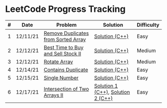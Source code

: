 # LeetCode Progress Tracking

| # | Date | Problem | Solution | Difficulty | 
| - | ---- | ------- | -------- | ---------- |
| 1 | 12/11/21 | [Remove Duplicates from Sorted Array](https://leetcode.com/problems/remove-duplicates-from-sorted-array/) | [Solution (C++)](https://github.com/jecndlria/DailyLeetCode/blob/main/solutions/removeduplicatesfromsortedarray.cpp) | Easy |
| 2 | 12/12/21 | [Best Time to Buy and Sell Stock II](https://leetcode.com/problems/best-time-to-buy-and-sell-stock-ii/) | [Solution (C++)](https://github.com/jecndlria/DailyLeetCode/blob/main/solutions/besttimetobuyandsellstockii.cpp) | Medium |
| 3 | 12/12/21 | [Rotate Array](https://leetcode.com/problems/rotate-array/) | [Solution (C++)](https://github.com/jecndlria/DailyLeetCode/blob/main/solutions/rotatearray.cpp/) | Medium |
| 4 | 12/14/21 | [Contains Duplicate](https://leetcode.com/problems/contains-duplicate/) | [Solution (C++)](https://github.com/jecndlria/DailyLeetCode/blob/main/solutions/containsduplicate.cpp/) | Easy |
| 5 | 12/15/21 | [Single Number](https://leetcode.com/problems/single-number/) | [Solution (C++)](https://github.com/jecndlria/DailyLeetCode/blob/main/solutions/singlenumber.cpp/) | Easy |
| 6 | 12/17/21 | [Intersection of Two Arrays II](https://leetcode.com/problems/intersection-of-two-arrays-ii/) | [Solution 1 (C++)](https://github.com/jecndlria/DailyLeetCode/blob/main/solutions/intersectionoftwoarraysii0.cpp/), [Solution 2 (C++)](https://github.com/jecndlria/DailyLeetCode/blob/main/solutions/intersectionoftwoarraysii1.cpp/) | Easy |